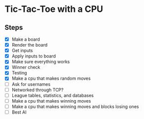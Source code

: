 # Tic-Tac-Toe with a CPU

## Steps

- [x] Make a board
- [x] Render the board
- [x] Get inputs
- [x] Apply inputs to board
- [x] Make sure everything works
- [x] Winner check
- [x] Testing
- [x] Make a cpu that makes random moves
- [ ] Ask for usernames
- [ ] Networked through TCP?
- [ ] League tables, statistics, and databases
- [ ] Make a cpu that makes winning moves
- [ ] Make a cpu that makes winning moves and blocks losing ones
- [ ] Best AI 
